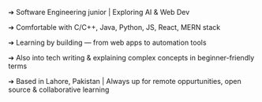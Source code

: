 ➔ Software Engineering junior | Exploring AI & Web Dev

➔ Comfortable with C/C++, Java, Python, JS, React, MERN stack

➔ Learning by building — from web apps to automation tools

➔ Also into tech writing & explaining complex concepts in beginner-friendly terms

➔ Based in Lahore, Pakistan | Always up for remote oppurtunities, open source & collaborative learning

